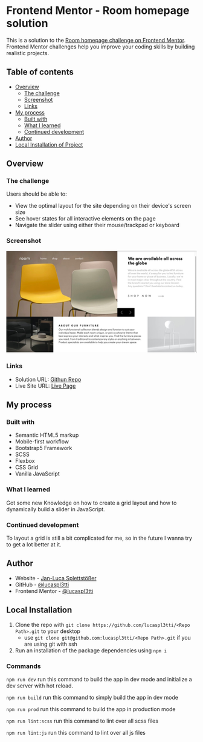# Frontend Mentor - Room homepage solution

This is a solution to the [Room homepage challenge on Frontend Mentor](https://www.frontendmentor.io/challenges/room-homepage-BtdBY_ENq). Frontend Mentor challenges help you improve your coding skills by building realistic projects.

## Table of contents

- [Overview](#overview)
  - [The challenge](#the-challenge)
  - [Screenshot](#screenshot)
  - [Links](#links)
- [My process](#my-process)
  - [Built with](#built-with)
  - [What I learned](#what-i-learned)
  - [Continued development](#continued-development)
- [Author](#author)
- [Local Installation of Project](#installation)

## Overview

### The challenge

Users should be able to:

- View the optimal layout for the site depending on their device's screen size
- See hover states for all interactive elements on the page
- Navigate the slider using either their mouse/trackpad or keyboard

### Screenshot

![](./screenshot.jpg)

### Links

- Solution URL: [Githun Repo](https://github.com/lucaspl3tti/room-homepage)
- Live Site URL: [Live Page](https://your-live-site-url.com)

## My process

### Built with

- Semantic HTML5 markup
- Mobile-first workflow
- Bootstrap5 Framework
- SCSS
- Flexbox
- CSS Grid
- Vanilla JavaScript

### What I learned

Got some new Knowledge on how to create a grid layout and how to dynamically build a slider in JavaScript.

### Continued development

To layout a grid is still a bit complicated for me, so in the future I wanna try to get a lot better at it.

## Author

- Website - [Jan-Luca Splettstößer](https://www.spletti.info)
- GitHub - [@lucaspl3tti](https://github.com/lucaspl3tti)
- Frontend Mentor - [@lucaspl3tti](https://www.frontendmentor.io/profile/lucaspl3tti)

## Local Installation
1. Clone the repo with `git clone https://github.com/lucaspl3tti/<Repo Path>.git` to your desktop
   * use `git clone git@github.com:lucaspl3tti/<Repo Path>.git` if you are using git with ssh
2. Run an installation of the package dependencies using `npm i`

### Commands
`npm run dev` run this command to build the app in dev mode and initialize a dev server with hot reload.

`npm run build` run this command to simply build the app in dev mode

`npm run prod` run this command to build the app in production mode

`npm run lint:scss` run this command to lint over all scss files

`npm run lint:js` run this command to lint over all js files
